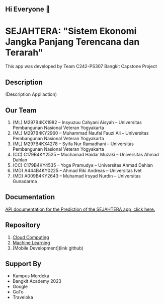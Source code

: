## Hi Everyone 👋

# SEJAHTERA: "Sistem Ekonomi Jangka Panjang Terencana dan Terarah"

This app was developed by Team C242-PS307 Bangkit Capstone Project

## Description

(Description Appliaction)

## Our Team

1. (ML) M297B4KX1982 – Insyuzuu Cahyani Aisyah – Universitas Pembangunan Nasional Veteran Yogyakarta
2. (ML) M297B4KY2960 – Muhammad Naufal Fauzi Ali – Universitas Pembangunan Nasional Veteran Yogyakarta
3. (ML) M297B4KX4278 – Syifa Nur Ramadhani – Universitas Pembangunan Nasional Veteran Yogyakarta
4. (CC) C179B4KY2525 – Mochamad Haidar Muzaki – Universitas Ahmad Dahlan
5. (CC) C179B4KY4535 – Yoga Pramudya – Universitas Ahmad Dahlan
6. (MD) A444B4KY0225 – Ahmad Riki Andreas – Universitas Ivet
7. (MD) A009B4KY2643 – Muhamad Irsyad Nurdin – Universitas Gunadarma

## Documentation

[API documentation for the Prediction of the SEJAHTERA app, click here.](https://github.com/MuhIrsyadddd/Capstone-Team-Bangkit-Project-SEJAHTERA/blob/main/Cloud%20Computing/Documentation.md)

## Repository

1. [Cloud Computing](https://github.com/MuhIrsyadddd/Capstone-Team-Bangkit-Project-SEJAHTERA/tree/main/Cloud%20Computing)
2. [Machine Learning](https://github.com/MuhIrsyadddd/Capstone-Team-Bangkit-Project-SEJAHTERA/tree/main/Machine%20Learning)
3. [Mobile Development](link github)

## Support By
- Kampus Merdeka
- Bangkit Academy 2023
- Google
- GoTo
- Traveloka

